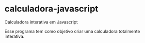 # calculadora-javascript
Calculadora interativa em Javascript

Esse programa tem como objetivo criar uma calculadora totalmente interativa.
